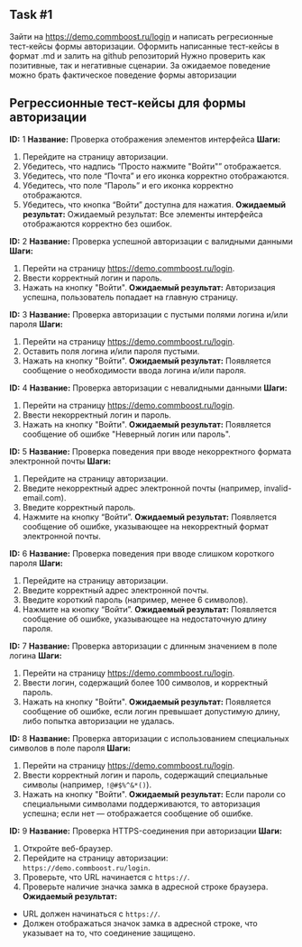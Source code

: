 ## Task #1

Зайти на https://demo.commboost.ru/login и написать регресионные тест-кейсы формы авторизации. Оформить написанные тест-кейсы в формат .md и залить на github репозиторий
Нужно проверить как позитивные, так и негативные сценарии. 
За ожидаемое поведение можно брать фактическое поведение формы авторизации

## Регрессионные тест-кейсы для формы авторизации

**ID:** 1
**Название:** Проверка отображения элементов интерфейса
**Шаги:**
1. Перейдите на страницу авторизации.
2. Убедитесь, что надпись “Просто нажмите "Войти"” отображается.
3. Убедитесь, что поле “Почта” и его иконка корректно отображаются.
4. Убедитесь, что поле “Пароль” и его иконка корректно отображаются.
5. Убедитесь, что кнопка “Войти” доступна для нажатия.
**Ожидаемый результат:** Ожидаемый результат: Все элементы интерфейса отображаются корректно без ошибок.

**ID:** 2
**Название:** Проверка успешной авторизации с валидными данными
**Шаги:**
1. Перейти на страницу https://demo.commboost.ru/login.
2. Ввести корректный логин и пароль.
3. Нажать на кнопку "Войти".
**Ожидаемый результат:** Авторизация успешна, пользователь попадает на главную страницу.

**ID:** 3
**Название:** Проверка авторизации с пустыми полями логина и/или пароля
**Шаги:**
1. Перейти на страницу https://demo.commboost.ru/login.
2. Оставить поля логина и/или пароля пустыми.
3. Нажать на кнопку "Войти".
**Ожидаемый результат:** Появляется сообщение о необходимости ввода логина и/или пароля.

**ID:** 4
**Название:** Проверка авторизации с невалидными данными
**Шаги:**
1. Перейти на страницу https://demo.commboost.ru/login.
2. Ввести некорректный логин и пароль.
3. Нажать на кнопку "Войти".
**Ожидаемый результат:** Появляется сообщение об ошибке "Неверный логин или пароль".

**ID:** 5
**Название:** Проверка поведения при вводе некорректного формата электронной почты
**Шаги:**
1.	Перейдите на страницу авторизации.
2.	Введите некорректный адрес электронной почты (например, invalid-email.com).
3.	Введите корректный пароль.
4.	Нажмите на кнопку “Войти”.
**Ожидаемый результат:** Появляется сообщение об ошибке, указывающее на некорректный формат электронной почты.

**ID:** 6
**Название:** Проверка поведения при вводе слишком короткого пароля
**Шаги:**
1.	Перейдите на страницу авторизации.
2.	Введите корректный адрес электронной почты.
3.	Введите короткий пароль (например, менее 6 символов).
4.	Нажмите на кнопку “Войти”.
**Ожидаемый результат:** Появляется сообщение об ошибке, указывающее на недостаточную длину пароля.

**ID:** 7 
**Название:** Проверка авторизации с длинным значением в поле логина
**Шаги:**
1. Перейти на страницу https://demo.commboost.ru/login.
2. Ввести логин, содержащий более 100 символов, и корректный пароль.
3. Нажать на кнопку "Войти".
**Ожидаемый результат:** Появляется сообщение об ошибке, если логин превышает допустимую длину, либо попытка авторизации не удалась.

**ID:** 8
**Название:** Проверка авторизации с использованием специальных символов в поле пароля
**Шаги:**
1. Перейти на страницу https://demo.commboost.ru/login.
2. Ввести корректный логин и пароль, содержащий специальные символы (например, `!@#$%^&*()`).
3. Нажать на кнопку "Войти".
**Ожидаемый результат:** Если пароли со специальными символами поддерживаются, то авторизация успешна; если нет — отображается сообщение об ошибке.

**ID:** 9
**Название:** Проверка HTTPS-соединения при авторизации
**Шаги:**
1. Откройте веб-браузер.
2. Перейдите на страницу авторизации: `https://demo.commboost.ru/login`.
3. Проверьте, что URL начинается с `https://`.
4. Проверьте наличие значка замка в адресной строке браузера.
**Ожидаемый результат:** 
- URL должен начинаться с `https://`.
- Должен отображаться значок замка в адресной строке, что указывает на то, что соединение защищено.